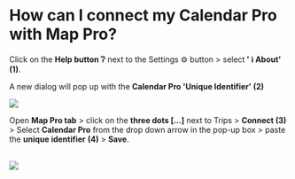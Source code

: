 # How can I connect my Calendar Pro with Map Pro?

<p class="no-margin">Click on the <b>Help button ❔</b> next to the Settings ⚙️ button &gt; select<b> ' ℹ️ About' (1)</b>.</p>
<p class="no-margin"></p>
<p class="no-margin">A new dialog will pop up with the <b>Calendar Pro 'Unique Identifier' (2)</b><br></p>
<div class="intercom-container"><img src="/assets/img/teams-pro/image_184.png"></div><p class="no-margin"></p>
<p class="no-margin">Open <b>Map Pro tab</b> &gt; click on the <b>three dots [...]</b> next to Trips &gt; <b>Connect (3) </b>&gt; Select <b>Calendar Pro</b> from the drop down arrow in the pop-up box &gt; paste the <b>unique identifier</b> <b>(4)</b> &gt; <b>Save</b>.<br><br></p>
<div class="intercom-container"><img src="/assets/img/teams-pro/image_185.png"></div>



